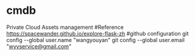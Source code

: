 # cmdb
Private Cloud Assets management
#Reference
https://spacewander.github.io/explore-flask-zh
#github configuration
git config --global user.name "wangyouyan"
git config --global user.email "wyyservice@gmail.com"
